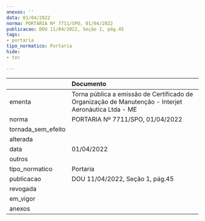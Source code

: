 ```yaml
---
anexos: ''
data: 01/04/2022
norma: PORTARIA Nº 7711/SPO, 01/04/2022
publicacao: DOU 11/04/2022, Seção 1, pág.45
tags:
- portaria
tipo_normatico: Portaria
hide: 
- toc 
 
---
```


|                    | Documento                                                                                            |
|:-------------------|:-----------------------------------------------------------------------------------------------------|
| ementa             | Torna pública a emissão de Certificado de Organização de Manutenção - Interjet Aeronáutica Ltda - ME |
| norma              | PORTARIA Nº 7711/SPO, 01/04/2022                                                                     |
| tornada_sem_efeito |                                                                                                      |
| alterada           |                                                                                                      |
| data               | 01/04/2022                                                                                           |
| outros             |                                                                                                      |
| tipo_normatico     | Portaria                                                                                             |
| publicacao         | DOU 11/04/2022, Seção 1, pág.45                                                                      |
| revogada           |                                                                                                      |
| em_vigor           |                                                                                                      |
| anexos             |                                                                                                      |